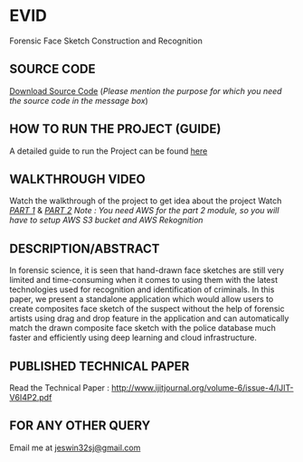 
# EVID
Forensic Face Sketch Construction and Recognition
## SOURCE CODE
[Download Source Code](https://drive.google.com/file/d/1GG1F90qRMzmUv6REG8gf6yEtxGcuuXpa/view?usp=sharing)
(*Please mention the purpose for which you need the source code in the message box*)

## HOW TO RUN THE PROJECT (GUIDE)
A detailed guide to run the Project can be found [here](https://dev.to/imakashsahu/forensic-face-sketch-construction-and-recognition-18kh)

## WALKTHROUGH VIDEO
Watch the walkthrough of the project to get idea about the project
Watch *[PART 1](https://www.youtube.com/watch?v=wGEEOh1bA2s&ab_channel=AkashSahu)* & *[PART 2](https://www.youtube.com/watch?v=FzLebHWGhnE&ab_channel=AkashSahu)*
*Note : You need AWS for the part 2 module, so you will have to setup AWS S3 bucket and AWS Rekognition*
## DESCRIPTION/ABSTRACT
In forensic science, it is seen that hand-drawn face sketches are still very limited and time-consuming when it comes to using them with the latest technologies used for recognition and identification of criminals. In this paper, we present a standalone application which would allow users to create composites face sketch of the suspect without the help of forensic artists using drag and drop feature in the application and can automatically match the drawn composite face sketch with the police database much faster and efficiently using deep learning and cloud infrastructure.
## PUBLISHED TECHNICAL PAPER
Read the Technical Paper : http://www.ijitjournal.org/volume-6/issue-4/IJIT-V6I4P2.pdf
## FOR ANY OTHER QUERY
Email me at jeswin32sj@gmail.com
